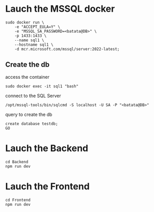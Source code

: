
# Lauch the MSSQL docker
```
sudo docker run \
    -e "ACCEPT_EULA=Y" \
    -e "MSSQL_SA_PASSWORD=<batata@DB>" \
    -p 1433:1433 \
    --name sql1 \
    --hostname sql1 \
    -d mcr.microsoft.com/mssql/server:2022-latest;
```

## Create the db

access the container
```
sudo docker exec -it sql1 "bash"
```

connect to the SQL Server
```
/opt/mssql-tools/bin/sqlcmd -S localhost -U SA -P "<batata@DB>"
```

query to create the db
```
create database testdb;
GO
```

# Lauch the Backend
```
cd Backend
npm run dev
```

# Lauch the Frontend
```
cd Frontend
npm run dev
```